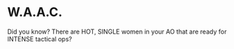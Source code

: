 # W.A.A.C.
Did you know? There are HOT, SINGLE women in your AO that are ready for INTENSE tactical ops?
